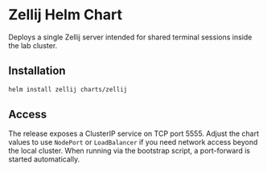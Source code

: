 # Zellij Helm Chart

Deploys a single Zellij server intended for shared terminal sessions inside the lab cluster.

## Installation

```bash
helm install zellij charts/zellij
```

## Access

The release exposes a ClusterIP service on TCP port 5555. Adjust the chart values to use `NodePort` or `LoadBalancer` if you need network access beyond the local cluster. When running via the bootstrap script, a port-forward is started automatically.
